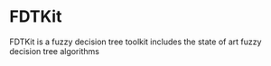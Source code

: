# FDTKit
FDTKit is a fuzzy decision tree toolkit includes the state of art fuzzy decision tree algorithms

